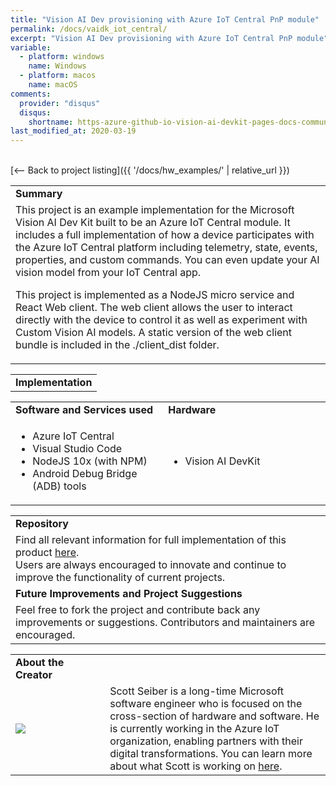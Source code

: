 ```yaml
---
title: "Vision AI Dev provisioning with Azure IoT Central PnP module"
permalink: /docs/vaidk_iot_central/
excerpt: "Vision AI Dev provisioning with Azure IoT Central PnP module"
variable:
  - platform: windows
    name: Windows
  - platform: macos
    name: macOS
comments: 
  provider: "disqus"
  disqus: 
    shortname: https-azure-github-io-vision-ai-devkit-pages-docs-community-pr.disqus.com
last_modified_at: 2020-03-19
---
```

<br>
[<-- Back to project listing]({{ '/docs/hw_examples/' | relative_url }})
<html>
<table><tr><td><b>Summary</b></td></tr>
<tr><td>
This project is an example implementation for the Microsoft Vision AI Dev Kit built to be an Azure IoT Central module. It includes a full implementation of how a device participates with the Azure IoT Central platform including telemetry, state, events, properties, and custom commands. You can even update your AI vision model from your IoT Central app.

This project is implemented as a NodeJS micro service and React Web client. The web client allows the user to interact directly with the device to control it as well as experiment with Custom Vision AI models. A static version of the web client bundle is included in the ./client_dist folder.<br> </td></tr>
</table></html>
<html><table>
<tr><td>
<b> Implementation </b> </td></tr>
</table></html>


<html><table>
<tr>
    <td width = "50%"> <b> Software and Services used</b> </td>
    <td width = "50%"> <b> Hardware </b> </td> 
    <td rowspan="24"></td> </tr>
 <tr>
    <td> <ul type="disc" >
            <li>Azure IoT Central</li>
            <li>Visual Studio Code</li>
            <li>NodeJS 10x (with NPM)</li>
            <li>Android Debug Bridge (ADB) tools</li>
         </ul> 
   </td> 
    <td> <ul type="disc">
            <li>Vision AI DevKit</li>
         </ul>
   </td>
</tr> 
</table></html>  

<html><table>
<tr><td><b> Repository </b></td></tr>
<tr><td>
Find all relevant information for full implementation of this product <a href="https://github.com/sseiber/iotc-pnp-aidevkit-module" target="_blank">here</a>. <br>
Users are always encouraged to innovate and continue to improve the functionality of current projects. 
</td></tr>
<tr><td>
<b> Future Improvements and Project Suggestions </b> </td></tr>
<tr><td>
Feel free to fork the project and contribute back any improvements or suggestions. Contributors and maintainers are encouraged.
</td></tr>
</table></html>

<html><table>
<tr><td width="30%"><b> About the Creator </b> </td></tr>
<tr><td rowspan="2" width="30%"> <img src="{{'assets/images/scott.PNG' | relative_url}}"> </td></tr>
<td width = "70%">
Scott Seiber is a long-time Microsoft software engineer who is focused on the cross-section of hardware and software. He is currently working in the Azure IoT organization, enabling partners with their digital transformations.
You can learn more about what Scott is working on <a href="https://github.com/sseiber" target="_blank">here</a>.
</td>
</table></html>


